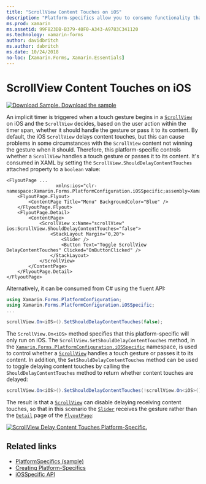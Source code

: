 ```yaml
---
title: "ScrollView Content Touches on iOS"
description: "Platform-specifics allow you to consume functionality that's only available on a specific platform, without implementing custom renderers or effects. This article explains how to consume the iOS platform-specific that controls whether a ScrollView handles a touch gesture or passes it to its content."
ms.prod: xamarin
ms.assetid: 99F823DB-B379-40F0-A343-A9783C341120
ms.technology: xamarin-forms
author: davidbritch
ms.author: dabritch
ms.date: 10/24/2018
no-loc: [Xamarin.Forms, Xamarin.Essentials]
---
```


# ScrollView Content Touches on iOS

[![Download Sample.](~/media/shared/download.png) Download the sample](/samples/xamarin/xamarin-forms-samples/userinterface-platformspecifics)

An implicit timer is triggered when a touch gesture begins in a [`ScrollView`](xref:Xamarin.Forms.ScrollView) on iOS and the `ScrollView` decides, based on the user action within the timer span, whether it should handle the gesture or pass it to its content. By default, the iOS `ScrollView` delays content touches, but this can cause problems in some circumstances with the `ScrollView` content not winning the gesture when it should. Therefore, this platform-specific controls whether a `ScrollView` handles a touch gesture or passes it to its content. It's consumed in XAML by setting the `ScrollView.ShouldDelayContentTouches` attached property to a `boolean` value:

```xaml
<FlyoutPage ...
                  xmlns:ios="clr-namespace:Xamarin.Forms.PlatformConfiguration.iOSSpecific;assembly=Xamarin.Forms.Core">
    <FlyoutPage.Flyout>
        <ContentPage Title="Menu" BackgroundColor="Blue" />
    </FlyoutPage.Flyout>
    <FlyoutPage.Detail>
        <ContentPage>
            <ScrollView x:Name="scrollView" ios:ScrollView.ShouldDelayContentTouches="false">
                <StackLayout Margin="0,20">
                    <Slider />
                    <Button Text="Toggle ScrollView DelayContentTouches" Clicked="OnButtonClicked" />
                </StackLayout>
            </ScrollView>
        </ContentPage>
    </FlyoutPage.Detail>
</FlyoutPage>
```

Alternatively, it can be consumed from C# using the fluent API:

```csharp
using Xamarin.Forms.PlatformConfiguration;
using Xamarin.Forms.PlatformConfiguration.iOSSpecific;
...

scrollView.On<iOS>().SetShouldDelayContentTouches(false);
```

The `ScrollView.On<iOS>` method specifies that this platform-specific will only run on iOS. The `ScrollView.SetShouldDelayContentTouches` method, in the [`Xamarin.Forms.PlatformConfiguration.iOSSpecific`](xref:Xamarin.Forms.PlatformConfiguration.iOSSpecific) namespace, is used to control whether a [`ScrollView`](xref:Xamarin.Forms.ScrollView) handles a touch gesture or passes it to its content. In addition, the `SetShouldDelayContentTouches` method can be used to toggle delaying content touches by calling the `ShouldDelayContentTouches` method to return whether content touches are delayed:

```csharp
scrollView.On<iOS>().SetShouldDelayContentTouches(!scrollView.On<iOS>().ShouldDelayContentTouches());
```

The result is that a [`ScrollView`](xref:Xamarin.Forms.ScrollView) can disable delaying receiving content touches, so that in this scenario the [`Slider`](xref:Xamarin.Forms.Slider) receives the gesture rather than the [`Detail`](xref:Xamarin.Forms.FlyoutPage.Detail) page of the [`FlyoutPage`](xref:Xamarin.Forms.FlyoutPage):

[![ScrollView Delay Content Touches Platform-Specific.](scrollview-content-touches-images/scrollview-delay-content-touches.png)](scrollview-content-touches-images/scrollview-delay-content-touches-large.png#lightbox "ScrollView Delay Content Touches Platform-Specific")

## Related links

- [PlatformSpecifics (sample)](/samples/xamarin/xamarin-forms-samples/userinterface-platformspecifics)
- [Creating Platform-Specifics](~/xamarin-forms/platform/platform-specifics/index.md#creating-platform-specifics)
- [iOSSpecific API](xref:Xamarin.Forms.PlatformConfiguration.iOSSpecific)